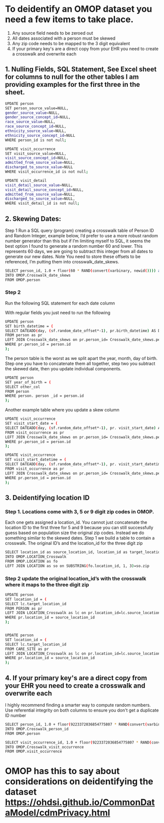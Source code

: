 # To deidentify an OMOP dataset you need a few items to take place. 

1.	Any source field needs to be zeroed out
2.	All dates associated with a person must be skewed
3.	Any zip code needs to be mapped to the 3 digit equivalent
4.	If your primary key's are a direct copy from your EHR you need to create a crosswalk and overwrite each


## 1. Nulling Fields, SQL Statement, See Excel sheet for columns to null for the other tables I am providing examples for the first three in the sheet.

```bash
UPDATE person
SET person_source_value=NULL,
gender_source_value=NULL,
gender_source_concept_id=NULL,
race_source_value=NULL,
race_source_concept_id=NULL,
ethnicity_source_value=NULL,
ethnicity_source_concept_id=NULL
WHERE person_id is not null;

UPDATE visit_occurrence
SET visit_source_value=NULL,
visit_source_concept_id=NULL,
admitted_from_source_value=NULL,
discharged_to_source_value=NULL
WHERE visit_occurrence_id is not null;

UPDATE visit_detail
visit_detail_source_value=NULL,
visit_detail_source_concept_id=NULL,
admitted_from_source_value=NULL,
discharged_to_source_value=NULL,
WHERE visit_detail_id is not null;
```

## 2. Skewing Dates:

Step 1 Run a SQL query (program) creating a crosswalk table of Person ID and Random Integer, example below, I’d prefer to use a more robust random number generator than this but if I’m limiting myself to SQL, it seems the best option I found to generate a random number 60 and lower. This represents 60 days, we are going to subtract this integer from all dates to generate our new dates. Note You need to store these offsets to be referenced, I’m putting them into crosswalk_date_skews.

```bash
SELECT person_id, 1.0 + floor(60 * RAND(convert(varbinary, newid()))) as random_date_offset
INTO OMOP.Crosswalk_date_skews
FROM OMOP.person
```

### Step 2

Run the following SQL statement for each date column

With regular fields you just need to run the following

```bash
UPDATE person
SET birth_datetime = (
SELECT DATEADD(day, (sf.random_date_offset*-1), pr.birth_datetime) AS DateAdd;
FROM person as pr
LEFT JOIN Crosswalk_date_skews on pr.person_id= Crosswalk_date_skews.person_id as sf
WHERE pr.person_id = person.id
);
```

The person table is the worst as we split apart the year, month, day of birth. Step one you have to concatenate them all together, step two you subtract the skewed date, then you update individual components. 

```bash
UPDATE person
SET year_of_birth = (
SELECT other_col
FROM person
WHERE person. person _id = person.id
);
```

Another example table where you update a skew column

```bash
UPDATE visit_occurrence
SET visit_start_date = (
SELECT DATEADD(day, (sf.random_date_offset*-1), pr. visit_start_date) AS DateAdd;
FROM visit_occurrence as pr
LEFT JOIN Crosswalk_date_skews on pr.person_id= Crosswalk_date_skews.person_id as sf
WHERE pr.person_id = person.id
);

UPDATE visit_occurrence
SET visit_start_datetime = (
SELECT DATEADD(day, (sf.random_date_offset*-1), pr. visit_start_datetime) AS DateAdd;
FROM visit_occurrence as pr
LEFT JOIN Crosswalk_date_skews on pr.person_id= Crosswalk_date_skews.person_id as sf
WHERE pr.person_id = person.id
);
```



## 3. Deidentifying location ID

### Step 1. Locations come with 3, 5 or 9 digit zip codes in OMOP. 
Each one gets assigned a location_id. You cannot just concatenate the location ID to the first three for 5 and 9 because you can still successfully guess based on population size the original zip codes. Instead we do something similar to the skewed dates. Step 1 we build a table to contain a crosswalk. The original ID’s and the location_id for the three digit zip

```bash
SELECT location_id as source_location_id, location_id as target_location_id
INTO OMOP.LOCATION_Crosswalk
FROM OMOP.LOCATION as fo
LEFT JOIN LOCATION as so on SUBSTRING(fo.location_id, 1, 3)=so.zip
```


### Step 2 update the original location_id’s with the crosswalk where it maps to the three digit zip

```bash
UPDATE person
SET location_id = (
SELECT lc.target_location_id
FROM PERSON as pr
LEFT JOIN LOCATION_Crosswalk as lc on pr.location_id=lc.source_location_id
WHERE pr.location_id = source_location_id
);


UPDATE person
SET location_id = (
SELECT lc.target_location_id
FROM CARE_SITE as pr
LEFT JOIN LOCATION_Crosswalk as lc on pr.location_id=lc.source_location_id
WHERE pr.location_id = source_location_id
);
```

## 4.  If your primary key's are a direct copy from your EHR you need to create a crosswalk and overwrite each


I highly recommend finding a smarter way to compute random numbers. Use referential integrity on both columns to ensure you don't get a duplicate ID number

```bash
SELECT person_id, 1.0 + floor(9223372036854775807 * RAND(convert(varbinary, newid()))) as random_generated_person_id
INTO OMOP.Crosswalk_person_id
FROM OMOP.person

SELECT visit_occurrence_id, 1.0 + floor(9223372036854775807 * RAND(convert(varbinary, newid()))) as random_generated_visit_id
INTO OMOP.Crosswalk_visit_occurrence
FROM OMOP.visit_occurrence
```

# OMOP has this to say about considerations on deidentifying the dataset https://ohdsi.github.io/CommonDataModel/cdmPrivacy.html

